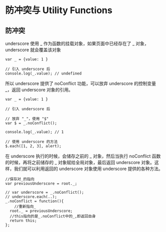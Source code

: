 # 防冲突与 Utility Functions
## 防冲突
underscore 使用 _ 作为函数的挂载对象，如果页面中已经存在了 _ 对象，underscore 就会覆盖该对象

```
var _ = {value: 1 }

// 引入 underscore 后
console.log(_.value); // undefined
```
所以 underscore 提供了 noConflict 功能，可以放弃 underscore 的控制变量 _，返回 underscore 对象的引用。

```
var _ = {value: 1 }

// 引入 underscore 后

// 放弃 "_"，使用 "$"
var $ = _.noConflict();

console.log(_.value); // 1

// 使用 underscore 的方法
$.each([1, 2, 3], alert);
```
在 underscore 执行的时候，会储存之前的 _ 对象，然后当执行 noConflict 函数的时候，再将之前储存的 _ 对象赋给全局对象，最后返回 underscore 对象。这样，我们就可以利用返回的 underscore 对象使用 underscore 提供的各种方法。

```
//保存对_的指向
var previousUnderscore = root._;

// var underscore = _.noConflict();
// underscore.each(..);
_.noConflict = function(){
    //重新指向_
  root._ = previousUnderscore;
  //this指向的是_.noConflict中的_,即返回自身
  return this;
};
```